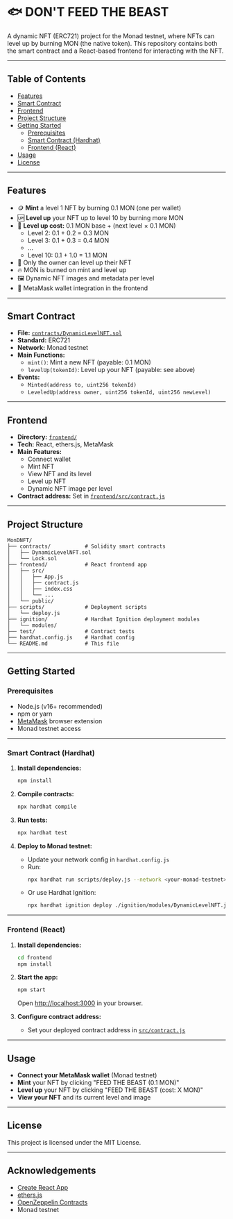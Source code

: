# 🐟 DON'T FEED THE BEAST

A dynamic NFT (ERC721) project for the Monad testnet, where NFTs can level up by burning MON (the native token). This repository contains both the smart contract and a React-based frontend for interacting with the NFT.

---

## Table of Contents

- [Features](#features)
- [Smart Contract](#smart-contract)
- [Frontend](#frontend)
- [Project Structure](#project-structure)
- [Getting Started](#getting-started)
  - [Prerequisites](#prerequisites)
  - [Smart Contract (Hardhat)](#smart-contract-hardhat)
  - [Frontend (React)](#frontend-react)
- [Usage](#usage)
- [License](#license)

---

## Features

- 🪙 **Mint** a level 1 NFT by burning 0.1 MON (one per wallet)
- 🆙 **Level up** your NFT up to level 10 by burning more MON
- 💸 **Level up cost:** 0.1 MON base + (next level × 0.1 MON)
  - Level 2: 0.1 + 0.2 = 0.3 MON
  - Level 3: 0.1 + 0.3 = 0.4 MON
  - ...
  - Level 10: 0.1 + 1.0 = 1.1 MON
- 👤 Only the owner can level up their NFT
- 🔥 MON is burned on mint and level up
- 🖼️ Dynamic NFT images and metadata per level
- 🦊 MetaMask wallet integration in the frontend

---

## Smart Contract

- **File:** [`contracts/DynamicLevelNFT.sol`](contracts/DynamicLevelNFT.sol)
- **Standard:** ERC721
- **Network:** Monad testnet
- **Main Functions:**
  - `mint()`: Mint a new NFT (payable: 0.1 MON)
  - `levelUp(tokenId)`: Level up your NFT (payable: see above)
- **Events:**
  - `Minted(address to, uint256 tokenId)`
  - `LeveledUp(address owner, uint256 tokenId, uint256 newLevel)`

---

## Frontend

- **Directory:** [`frontend/`](frontend/)
- **Tech:** React, ethers.js, MetaMask
- **Main Features:**
  - Connect wallet
  - Mint NFT
  - View NFT and its level
  - Level up NFT
  - Dynamic NFT image per level
- **Contract address:** Set in [`frontend/src/contract.js`](frontend/src/contract.js)

---

## Project Structure

```
MonDNFT/
├── contracts/           # Solidity smart contracts
│   ├── DynamicLevelNFT.sol
│   └── Lock.sol
├── frontend/            # React frontend app
│   ├── src/
│   │   ├── App.js
│   │   ├── contract.js
│   │   ├── index.css
│   │   └── ...
│   └── public/
├── scripts/             # Deployment scripts
│   └── deploy.js
├── ignition/            # Hardhat Ignition deployment modules
│   └── modules/
├── test/                # Contract tests
├── hardhat.config.js    # Hardhat config
└── README.md            # This file
```

---

## Getting Started

### Prerequisites

- Node.js (v16+ recommended)
- npm or yarn
- [MetaMask](https://metamask.io/) browser extension
- Monad testnet access

---

### Smart Contract (Hardhat)

1. **Install dependencies:**
   ```bash
   npm install
   ```

2. **Compile contracts:**
   ```bash
   npx hardhat compile
   ```

3. **Run tests:**
   ```bash
   npx hardhat test
   ```

4. **Deploy to Monad testnet:**
   - Update your network config in `hardhat.config.js`
   - Run:
     ```bash
     npx hardhat run scripts/deploy.js --network <your-monad-testnet>
     ```
   - Or use Hardhat Ignition:
     ```bash
     npx hardhat ignition deploy ./ignition/modules/DynamicLevelNFT.js
     ```

---

### Frontend (React)

1. **Install dependencies:**
   ```bash
   cd frontend
   npm install
   ```

2. **Start the app:**
   ```bash
   npm start
   ```
   Open [http://localhost:3000](http://localhost:3000) in your browser.

3. **Configure contract address:**
   - Set your deployed contract address in [`src/contract.js`](frontend/src/contract.js)

---

## Usage

- **Connect your MetaMask wallet** (Monad testnet)
- **Mint** your NFT by clicking "FEED THE BEAST (0.1 MON)"
- **Level up** your NFT by clicking "FEED THE BEAST (cost: X MON)"
- **View your NFT** and its current level and image

---

## License

This project is licensed under the MIT License.

---

## Acknowledgements

- [Create React App](https://github.com/facebook/create-react-app)
- [ethers.js](https://docs.ethers.org/)
- [OpenZeppelin Contracts](https://github.com/OpenZeppelin/openzeppelin-contracts)
- Monad testnet

